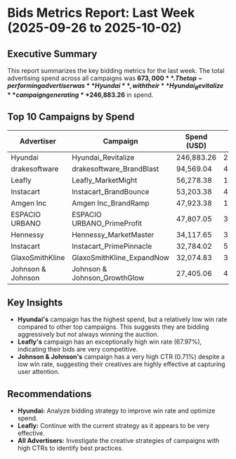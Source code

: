 
# Bids Metrics Report: Last Week (2025-09-26 to 2025-10-02)

## Executive Summary

This report summarizes the key bidding metrics for the last week. The total advertising spend across all campaigns was **$673,000**. The top-performing advertiser was **Hyundai**, with their **Hyundai_Revitalize** campaign generating **$246,883.26** in spend.

## Top 10 Campaigns by Spend

| Advertiser | Campaign | Spend (USD) | Total Bids | Impressions | Win Rate | CTR |
|---|---|---|---|---|---|---|
| Hyundai | Hyundai_Revitalize | 246,883.26 | 277,694 | 44,302 | 15.95% | 0.13% |
| drakesoftware | drakesoftware_BrandBlast | 94,569.04 | 42,233 | 11,003 | 26.05% | 0.09% |
| Leafly | Leafly_MarketMight | 56,278.38 | 16,830 | 11,439 | 67.97% | 0.03% |
| Instacart | Instacart_BrandBounce | 53,203.38 | 43,636 | 11,353 | 26.02% | 0.10% |
| Amgen Inc | Amgen Inc_BrandRamp | 47,923.38 | 133,030 | 3,435 | 2.58% | 0.47% |
| ESPACIO URBANO | ESPACIO URBANO_PrimeProfit | 47,807.05 | 30,457 | 3,952 | 12.98% | 0.13% |
| Hennessy | Hennessy_MarketMaster | 34,117.65 | 39,971 | 2,460 | 6.15% | 0.04% |
| Instacart | Instacart_PrimePinnacle | 32,784.02 | 53,770 | 3,453 | 6.42% | 0.03% |
| GlaxoSmithKline | GlaxoSmithKline_ExpandNow | 32,074.83 | 36,033 | 2,309 | 6.41% | 0.00% |
| Johnson & Johnson | Johnson & Johnson_GrowthGlow | 27,405.06 | 47,280 | 1,970 | 4.17% | 0.71% |


## Key Insights

* **Hyundai's** campaign has the highest spend, but a relatively low win rate compared to other top campaigns. This suggests they are bidding aggressively but not always winning the auction.
* **Leafly's** campaign has an exceptionally high win rate (67.97%), indicating their bids are very competitive.
* **Johnson & Johnson's** campaign has a very high CTR (0.71%) despite a low win rate, suggesting their creatives are highly effective at capturing user attention.

## Recommendations

* **Hyundai:** Analyze bidding strategy to improve win rate and optimize spend.
* **Leafly:** Continue with the current strategy as it appears to be very effective.
* **All Advertisers:** Investigate the creative strategies of campaigns with high CTRs to identify best practices.

